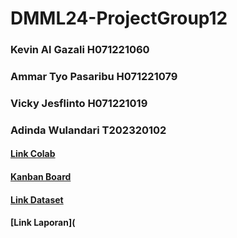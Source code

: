 # DMML24-ProjectGroup12

### Kevin Al Gazali H071221060
### Ammar Tyo Pasaribu H071221079
### Vicky Jesflinto H071221019
### Adinda Wulandari T202320102

#### [Link Colab](https://colab.research.google.com/drive/1-jG79iEHCnN22bRbTDorYJ5gRTOLdmSe)
#### [Kanban Board](https://github.com/users/kevinalgazali1/projects/1)
#### [Link Dataset](https://www.kaggle.com/datasets/abhi8923shriv/sentiment-analysis-dataset)
#### [Link Laporan](
